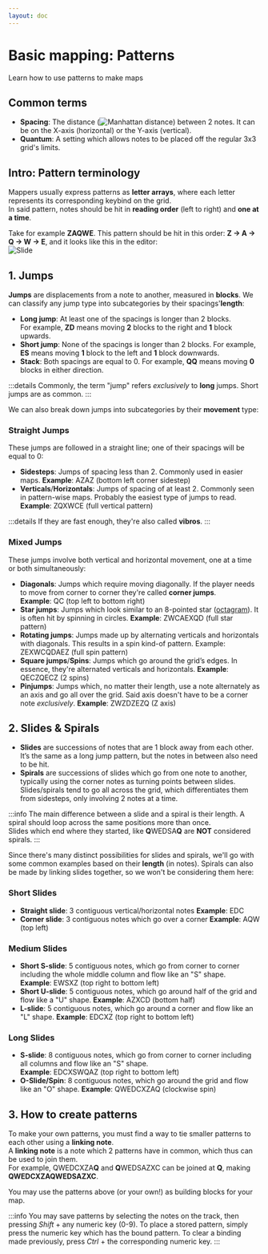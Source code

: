 ```yaml
---
layout: doc
---
```


# Basic mapping: Patterns
Learn how to use patterns to make maps

## Common terms
- **Spacing**: The distance (![Manhattan distance](https://en.wikipedia.org/wiki/Taxicab_geometry)) between 2 notes.
It can be on the X-axis (horizontal) or the Y-axis (vertical).
- **Quantum**: A setting which allows notes to be placed off the regular 3x3 grid's limits.

## Intro: Pattern terminology
Mappers usually express patterns as **letter arrays**, where each letter represents its corresponding keybind on the grid.   
In said pattern, notes should be hit in **reading order** (left to right) and **one at a time**.

Take for example **ZAQWE**. This pattern should be hit in this order: **Z -> A -> Q -> W -> E**, 
and it looks like this in the editor:  
![Slide](/src/map/slide.jpg)

## 1. Jumps
**Jumps** are displacements from a note to another, measured in **blocks**. 
We can classify any jump type into subcategories by their spacings'**length**:
- **Long jump**: At least one of the spacings is longer than 2 blocks.  
For example, **ZD** means moving **2** blocks to the right and **1** block upwards.
- **Short jump**: None of the spacings is longer than 2 blocks. 
For example, **ES** means moving **1** block to the left and **1** block downwards.
- **Stack**: Both spacings are equal to 0. 
For example, **QQ** means moving **0** blocks in either direction.

:::details
Commonly, the term "jump" refers _exclusively_ to **long** jumps. Short jumps are as common.
:::  

We can also break down jumps into subcategories by their **movement** type:
### Straight Jumps
These jumps are followed in a straight line; one of their spacings will be equal to 0:
- **Sidesteps**: Jumps of spacing less than 2. Commonly used in easier maps.
**Example**: AZAZ (bottom left corner sidestep)
- **Verticals**/**Horizontals**: Jumps of spacing of at least 2. Commonly seen in pattern-wise maps. Probably the easiest type of jumps to read.  
**Example**: ZQXWCE (full vertical pattern)

:::details
If they are fast enough, they're also called **vibros**.
:::

### Mixed Jumps
These jumps involve both vertical and horizontal movement, one at a time or both simultaneously:
- **Diagonals**: Jumps which require moving diagonally. If the player needs to move from corner to corner they're called **corner jumps**.  
**Example**: QC (top left to bottom right)
- **Star jumps**: Jumps which look similar to an 8-pointed star ([octagram](https://en.wikipedia.org/wiki/Octagram)).
It is often hit by spinning in circles.
**Example**: ZWCAEXQD (full star pattern)
- **Rotating jumps**: Jumps made up by alternating verticals and horizontals with diagonals. This results in a spin kind-of pattern.
  Example: ZEXWCQDAEZ (full spin pattern)
- **Square jumps**/**Spins**: Jumps which go around the grid’s edges. In essence, they're alternated verticals and horizontals.
**Example**: QECZQECZ (2 spins)
- **Pinjumps**: Jumps which, no matter their length, use a note alternately as an axis and go all over the grid. 
Said axis doesn't have to be a corner note _exclusively_.
**Example**: ZWZDZEZQ (Z axis)

## 2. Slides & Spirals
- **Slides** are successions of notes that are 1 block away from each other. It’s the same as a long jump pattern, but the notes in between also need to be hit.
- **Spirals** are successions of slides which go from one note to another, typically using the corner notes as turning points between slides.  
Slides/spirals tend to go all across the grid, which differentiates them from sidesteps, only involving 2 notes at a time. 

:::info
The main difference between a slide and a spiral is their length. A spiral should loop across the same positions more than once.  
Slides which end where they started, like **Q**WEDSA**Q** are **NOT** considered spirals.
:::  

Since there's many distinct possibilities for slides and spirals, 
we'll go with some common examples based on their **length** (in notes).
Spirals can also be made by linking slides together, so we won't be considering them here:

### Short Slides
- **Straight slide**: 3 contiguous vertical/horizontal notes
**Example**: EDC 
- **Corner slide**: 3 contiguous notes which go over a corner
**Example**: AQW (top left)

### Medium Slides
- **Short S-slide**: 5 contiguous notes, which go from corner to corner including the whole middle column and flow like an "S" shape.    
**Example**: EWSXZ (top right to bottom left)
- **Short U-slide**: 5 contiguous notes, which go around half of the grid and flow like a "U" shape.
**Example**: AZXCD (bottom half)
- **L-slide**: 5 contiguous notes, which go around a corner and flow like an "L" shape. 
**Example**: EDCXZ (top right to bottom left)

### Long Slides
- **S-slide**: 8 contiguous notes, which go from corner to corner including all columns and flow like an "S" shape.    
  **Example**: EDCXSWQAZ (top right to bottom left)
- **O-Slide/Spin**: 8 contiguous notes, which go around the grid and flow like an "O" shape.
  **Example**: QWEDCXZAQ (clockwise spin)

## 3. How to create patterns
To make your own patterns, you must find a way to tie smaller patterns to each other using a **linking note**.  
A **linking note** is a note which 2 patterns have in common, which thus can be used to join them.  
For example, QWEDCXZA**Q** and **Q**WEDSAZXC can be joined at **Q**, making **QWEDCXZAQWEDSAZXC**.  

You may use the patterns above (or your own!) as building blocks for your map.

:::info
You may save patterns by selecting the notes on the track, then pressing _Shift_ + any numeric key (0-9).
To place a stored pattern, simply press the numeric key which has the bound pattern.
To clear a binding made previously, press _Ctrl_ + the corresponding numeric key.
:::
